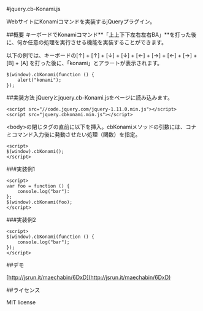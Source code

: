 #jquery.cb-Konami.js

WebサイトにKonamiコマンドを実装するjQueryプラグイン。

##概要
キーボードでKonamiコマンド**「上上下下左右左右BA」**を打った後に、何か任意の処理を実行させる機能を実装することができます。  
  
以下の例では、キーボードの[↑] + [↑] + [↓] + [↓] + [←] + [→] + [←] + [→] + [B] + [A] 
を打った後に、「konami」とアラートが表示されます。
```
$(window).cbKonami(function () {
	alert("konami");
});
```

##実装方法
jQueryとjquery.cb-Konami.jsをページに読み込みます。
```
<script src="//code.jquery.com/jquery-1.11.0.min.js"></script>
<script src="jquery.cbkonami.min.js"></script>
```

&lt;body&gt;の閉じタグの直前に以下を挿入。cbKonamiメソッドの引数には、コナミコマンド入力後に発動させたい処理（関数）を指定。
```
<script>
$(window).cbKonami();
</script>
```
###実装例1
```
<script>
var foo = function () {
	console.log("bar"):
};
$(window).cbKonami(foo);
</script>
```

###実装例2
```
<script>
$(window).cbKonami(function () {
	console.log("bar");
});
</script>
```

##デモ

[http://jsrun.it/maechabin/6DxD](http://jsrun.it/maechabin/6DxD)

##ライセンス

MIT license
